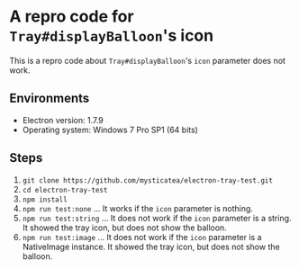 # A repro code for `Tray#displayBalloon`'s icon

This is a repro code about `Tray#displayBalloon`'s `icon` parameter does not work.

## Environments

* Electron version: 1.7.9
* Operating system: Windows 7 Pro SP1 (64 bits)

## Steps

1. `git clone https://github.com/mysticatea/electron-tray-test.git`
2. `cd electron-tray-test`
3. `npm install`
4. `npm run test:none` ... It works if the `icon` parameter is nothing.
5. `npm run test:string` ... It does not work if the `icon` parameter is a string. It showed the tray icon, but does not show the balloon.
6. `npm run test:image` ... It does not work if the `icon` parameter is a NativeImage instance. It showed the tray icon, but does not show the balloon.
